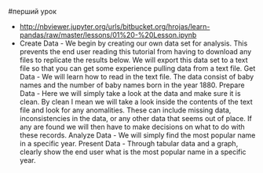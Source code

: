 #перший урок
 * http://nbviewer.jupyter.org/urls/bitbucket.org/hrojas/learn-pandas/raw/master/lessons/01%20-%20Lesson.ipynb
 * Create Data - We begin by creating our own data set for analysis. This prevents the end user reading this tutorial from having to download any files to replicate the results below. We will export this data set to a text file so that you can get some experience pulling data from a text file.
Get Data - We will learn how to read in the text file. The data consist of baby names and the number of baby names born in the year 1880.
Prepare Data - Here we will simply take a look at the data and make sure it is clean. By clean I mean we will take a look inside the contents of the text file and look for any anomalities. These can include missing data, inconsistencies in the data, or any other data that seems out of place. If any are found we will then have to make decisions on what to do with these records.
Analyze Data - We will simply find the most popular name in a specific year.
Present Data - Through tabular data and a graph, clearly show the end user what is the most popular name in a specific year.